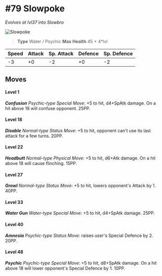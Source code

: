 # #79 Slowpoke
*Evolves at lvl37 into Slowbro*

![Slowpoke](https://img.pokemondb.net/sprites/home/normal/1x/slowpoke.png)

> **Type** Water / Psychic
> **Max Health** 45 + 4\*lvl

| Speed | Attack | Sp. Attack | Defence | Sp. Defence |
| ----- | ------ | ---------- | ------- | ----------- |
| -3 | +0 | -2 | +0 | -2 |

## Moves
#### Level 1

***Confusion** Psychic-type Special Move*: +5 to hit, d4+SpAtk damage. On a hit above 18 will confuse opponent. 25PP.
#### Level 18

***Disable** Normal-type Status Move*: +5 to hit, opponent can't use its last attack for a few turns. 20PP.
#### Level 22

***Headbutt** Normal-type Physical Move*: +5 to hit, d6+Atk damage. On a hit above 18 will cause flinching. 15PP.
#### Level 27

***Growl** Normal-type Status Move*: +5 to hit, lowers opponent's Attack by 1. 40PP.
#### Level 33

***Water Gun** Water-type Special Move*: +5 to hit, d4+SpAtk damage.  25PP.
#### Level 40

***Amnesia** Psychic-type Status Move*: raises user's Special Defence by 2. 20PP.
#### Level 48

***Psychic** Psychic-type Special Move*: +5 to hit, d8+SpAtk damage. On a hit above 18 will lower opponent's Special Defence by 1. 10PP.


